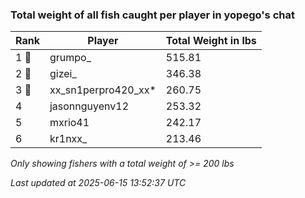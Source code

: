 ### Total weight of all fish caught per player in yopego's chat
| Rank | Player | Total Weight in lbs |
|------|--------|---------|
| 1 🥇  | grumpo_ | 515.81 |
| 2 🥈  | gizei_ | 346.38 |
| 3 🥉  | xx_sn1perpro420_xx* | 260.75 |
| 4  | jasonnguyenv12 | 253.32 |
| 5  | mxrio41 | 242.17 |
| 6  | kr1nxx_ | 213.46 |

_Only showing fishers with a total weight of >= 200 lbs_

_Last updated at 2025-06-15 13:52:37 UTC_